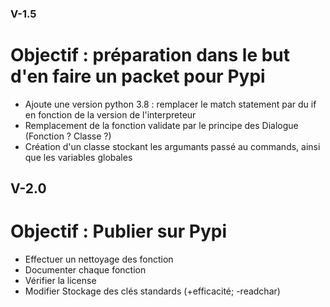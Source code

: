 ### V-1.5
# Objectif : préparation dans le but d'en faire un packet pour Pypi

- Ajoute une version python 3.8 : remplacer le match statement par du if en fonction de la version de l'interpreteur
- Remplacement de la fonction validate par le principe des Dialogue (Fonction ? Classe ?)
- Création d'un classe stockant les argumants passé au commands, ainsi que les variables globales

## V-2.0
# Objectif : Publier sur Pypi

- Effectuer un nettoyage des fonction
- Documenter chaque fonction
- Vérifier la license
- Modifier Stockage des clés standards (+efficacité; -readchar)
